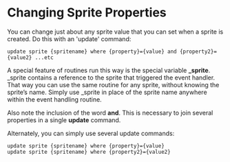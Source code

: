 # Changing Sprite Properties

You can change just about any sprite value that you can set when a sprite is created. Do this with an 'update' command:

```update sprite {spritename} where {property}={value} and {property2}={value2} ...etc ```


A special feature of routines run this way is the special variable **_sprite**. _sprite contains a reference to the sprite that triggered the event handler. That way you can use the same routine for any sprite, without knowing the sprite’s name. Simply use _sprite in place of the sprite name anywhere within the event handling routine.

Also note the inclusion of the word **and**. This is necessary to join several properties in a single **update** command.

Alternately, you can simply use several update commands:
```
update sprite {spritename} where {property}={value}
update sprite {spritename} where {property2}={value2}
```
